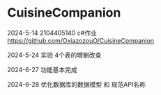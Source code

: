 # CuisineCompanion

2024-5-14 2104405140 c#作业
https://github.com/OxiazozouO/CuisineCompanion

2024-5-24 实验 4个表的增删改查

2024-6-27 功能基本完成

2024-6-28 优化数据库的数据模型 和 规范API名称